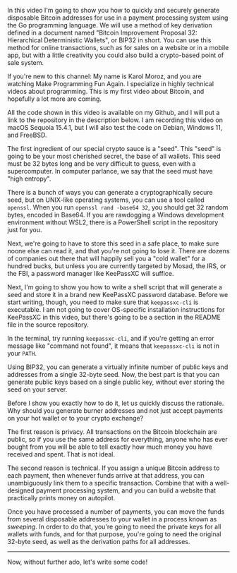 In this video I'm going to show you how to quickly and securely generate disposable Bitcoin addresses for use in a payment processing system using the Go programming language.
We will use a method of key derivation defined in a document named "Bitcoin Improvement Proposal 32: Hierarchical Deterministic Wallets", or BIP32 in short.
You can use this method for online transactions, such as for sales on a website or in a mobile app, but with a little creativity you could also build a crypto-based point of sale system.

If you're new to this channel: My name is Karol Moroz, and you are watching Make Programming Fun Again.
I specialize in highly technical videos about programming.
This is my first video about Bitcoin, and hopefully a lot more are coming.

All the code shown in this video is available on my Github, and I will put a link to the repository in the description below.
I am recording this video on macOS Sequoia 15.4.1, but I will also test the code on Debian, Windows 11, and FreeBSD.

The first ingredient of our special crypto sauce is a "seed".
This "seed" is going to be your most cherished secret, the base of all wallets.
This seed must be 32 bytes long and be very difficult to guess, even with a supercomputer.
In computer parlance, we say that the seed must have "high entropy".

There is a bunch of ways you can generate a cryptographically secure seed, but on UNIX-like operating systems, you can use a tool called `openssl`.
When you run `openssl rand -base64 32`, you should get 32 random bytes, encoded in Base64.
If you are rawdogging a Windows development environment without WSL2, there is a PowerShell script in the repository just for you.

Next, we're going to have to store this seed in a safe place, to make sure noone else can read it, and that you're not going to lose it.
There are dozens of companies out there that will happily sell you a "cold wallet" for a hundred bucks, but unless you are currently targeted by Mosad, the IRS, or the FBI, a password manager like KeePassXC will suffice.

<!-- On Debian and Ubuntu, you can install KeePassXC using Apt, the package is named `keepassxc`, all lowercase. -->
<!-- On FreeBSD, there is a package with the same name, and you can install it using `pkg install`. -->
<!-- On macOS, you can install KeePassXC using Homebrew, using `brew install keepassxc`. -->
<!-- You can download the Windows installer from the official website of KeePassXC, but in order for it to run, you will also need to install a Microsoft-branded software library called "MSVC Redistributable", short for Microsoft Visual C++ Redistributable. -->

Next, I'm going to show you how to write a shell script that will generate a seed and store it in a brand new KeePassXC password database.
Before we start writing, though, you need to make sure that `keepassxc-cli` is executable.
I am not going to cover OS-specific installation instructions for KeePassXC in this video, but there's going to be a section in the README file in the source repository.
<!-- On Debian and FreeBSD, this should work just fine out of the box, and it should also be fine on macOS if you have installed KeePassXC using Homebrew. -->
<!-- If you are using WSL2 on Windows, the easiest way to get this script running is to install KeePassXC both natively on Windows and inside WSL2. -->
<!-- If you are rawdogging a Windows environment without WSL2, you can use my PowerShell script instead, I'll include it in the repository. -->

In the terminal, try running `keepassxc-cli`, and if you're getting an error message like "command not found", it means that `keepassxc-cli` is not in your `PATH`.

Using BIP32, you can generate a virtually infinite number of public keys and addresses from a single 32-byte seed.
Now, the best part is that you can generate public keys based on a single public key, without ever storing the seed on your server.

Before I show you exactly how to do it, let us quickly discuss the rationale.
Why should you generate burner addresses and not just accept payments on your hot wallet or to your crypto exchange?

The first reason is privacy. All transactions on the Bitcoin blockchain are public, so if you use the same address for everything, anyone who has ever bought from you will be able to tell exactly how much money you have received and spent. That is not ideal.

The second reason is technical.
If you assign a unique Bitcoin address to each payment, then whenever funds arrive at that address, you can unambiguously link them to a specific transaction.
Combine that with a well-designed payment processing system, and you can build a website that practically prints money on autopilot.

Once you have processed a number of payments, you can move the funds from several disposable addresses to your wallet in a process known as *sweeping*.
In order to do that, you're going to need the private keys for all wallets with funds, and for that purpose, you're going to need the original 32-byte seed, as well as the derivation paths for all addresses.

---

Now, without further ado, let's write some code!

